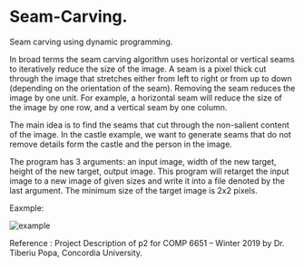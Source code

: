 # Seam-Carving. 

Seam carving using dynamic programming.  
  
In broad terms the seam carving algorithm uses horizontal or vertical seams to iteratively reduce the size of the image. 
A seam is a pixel thick cut through the image that stretches either from left to right or from up to down (depending on the orientation of the seam). Removing the seam reduces the image by one unit. 
For example, a horizontal seam will reduce the size of the image by one row, and a vertical seam by one column.    

The main idea is to find the seams that cut through the non-salient content of the image. In the castle example, we want to generate seams that do not remove details form the castle and the person in the image.    

The program has 3 arguments: an input image, width of the new target, height of the new target, output image. This program will retarget the input image to a new image of given sizes and write it into a file denoted by the last argument. The minimum size of the target image is 2x2 pixels.    

Eaxmple:    

![example](https://github.com/dulekang1993/Seam-Carving/blob/master/example.png)  

Reference : Project Description of p2 for COMP 6651 – Winter 2019 by Dr. Tiberiu Popa, Concordia University.
